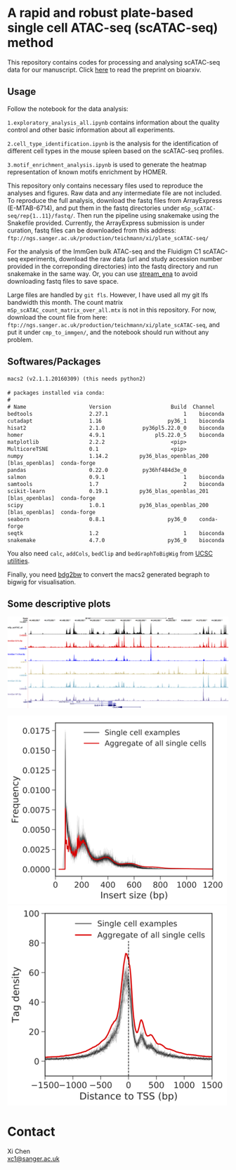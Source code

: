 # A rapid and robust plate-based single cell ATAC-seq (scATAC-seq) method
This repository contains codes for processing and analysing scATAC-seq data for our manuscript. Click [here](https://www.biorxiv.org/content/early/2018/04/27/309831) to read the preprint on bioarxiv.

## Usage

Follow the notebook for the data analysis:

`1.exploratory_analysis_all.ipynb` contains information about the quality control and other basic information about all experiments.

`2.cell_type_identification.ipynb` is the analysis for the identification of different cell types in the mouse spleen based on the scATAC-seq profiles.

`3.motif_enrichment_analysis.ipynb` is used to generate the heatmap representation of known motifs enrichment by HOMER.

This repository only contains necessary files used to reproduce the analyses and figures. Raw data and any intermediate file are not included. To reproduce the full analysis, download the fastq files from ArrayExpress (E-MTAB-6714), and put them in the fastq directories under `mSp_scATAC-seq/rep{1..11}/fastq/`. Then run the pipeline using snakemake using the Snakefile provided. Currently, the ArrayExpress submission is under curation, fastq files can be downloaded from this address: `ftp://ngs.sanger.ac.uk/production/teichmann/xi/plate_scATAC-seq/`

For the analysis of the ImmGen bulk ATAC-seq and the Fluidigm C1 scATAC-seq experiments, download the raw data (url and study accession number provided in the correponding directories) into the fastq directory and run snakemake in the same way. Or, you can use [stream_ena](http://www.nxn.se/valent/streaming-rna-seq-data-from-ena) to avoid downloading fastq files to save space.

Large files are handled by `git fls`. However, I have used all my git lfs bandwidth this month. The count matrix `mSp_scATAC_count_matrix_over_all.mtx` is not in this repository. For now, download the count file from here: `ftp://ngs.sanger.ac.uk/production/teichmann/xi/plate_scATAC-seq`, and put it under `cmp_to_immgen/`, and the notebook should run without any problem.

## Softwares/Packages

```
macs2 (v2.1.1.20160309) (this needs python2)

# packages installed via conda:
#
# Name                    Version                   Build  Channel
bedtools                  2.27.1                        1    bioconda
cutadapt                  1.16                     py36_1    bioconda
hisat2                    2.1.0            py36pl5.22.0_0    bioconda
homer                     4.9.1                pl5.22.0_5    bioconda
matplotlib                2.2.2                     <pip>
MulticoreTSNE             0.1                       <pip>
numpy                     1.14.2          py36_blas_openblas_200  [blas_openblas]  conda-forge
pandas                    0.22.0           py36hf484d3e_0
salmon                    0.9.1                         1    bioconda
samtools                  1.7                           2    bioconda
scikit-learn              0.19.1          py36_blas_openblas_201  [blas_openblas]  conda-forge
scipy                     1.0.1           py36_blas_openblas_200  [blas_openblas]  conda-forge
seaborn                   0.8.1                    py36_0    conda-forge
seqtk                     1.2                           1    bioconda
snakemake                 4.7.0                    py36_0    bioconda
```

You also need `calc`, `addCols`, `bedClip` and `bedGraphToBigWig` from [UCSC utilities](http://hgdownload.soe.ucsc.edu/admin/exe/).

Finally, you need [bdg2bw](https://gist.github.com/taoliu/2469050) to convert the macs2 generated begraph to bigwig for visualisation.

## Some descriptive plots

![](figures/ucsc_example_cxcr5_locus.jpg)

<img src="figures/fragment_size_distribution.jpg" width="500">

<img src="figures/tss_plot.jpg" width="500">

# Contact
Xi Chen  
xc1@sanger.ac.uk
